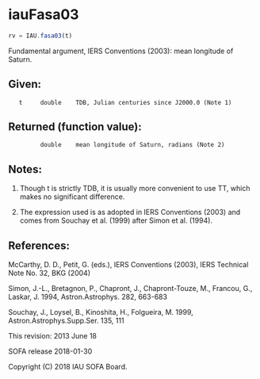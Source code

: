 # iauFasa03

```js
rv = IAU.fasa03(t)
```

Fundamental argument, IERS Conventions (2003):
mean longitude of Saturn.

## Given:
```
   t     double    TDB, Julian centuries since J2000.0 (Note 1)
```

## Returned (function value):
```
         double    mean longitude of Saturn, radians (Note 2)
```

## Notes:

1) Though t is strictly TDB, it is usually more convenient to use
   TT, which makes no significant difference.

2) The expression used is as adopted in IERS Conventions (2003) and
   comes from Souchay et al. (1999) after Simon et al. (1994).

## References:

   McCarthy, D. D., Petit, G. (eds.), IERS Conventions (2003),
   IERS Technical Note No. 32, BKG (2004)

   Simon, J.-L., Bretagnon, P., Chapront, J., Chapront-Touze, M.,
   Francou, G., Laskar, J. 1994, Astron.Astrophys. 282, 663-683

   Souchay, J., Loysel, B., Kinoshita, H., Folgueira, M. 1999,
   Astron.Astrophys.Supp.Ser. 135, 111

This revision:  2013 June 18

SOFA release 2018-01-30

Copyright (C) 2018 IAU SOFA Board.